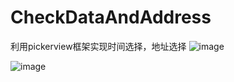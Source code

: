# CheckDataAndAddress
利用pickerview框架实现时间选择，地址选择
![image](https://github.com/Aicibg/CheckDataAndAddress/image/截图20160708171342.png)

![image](https://github.com/Aicibg/CheckDataAndAddress/image/截图20160708171407.png)
